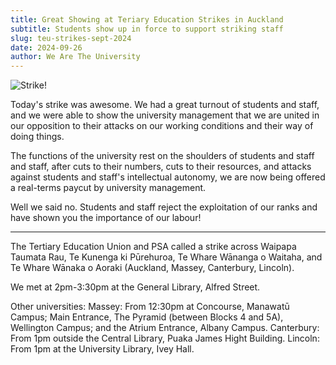 ```yaml
---
title: Great Showing at Teriary Education Strikes in Auckland
subtitle: Students show up in force to support striking staff
slug: teu-strikes-sept-2024
date: 2024-09-26
author: We Are The University
---
```


![Strike!](/media/strike.jpg)

Today's strike was awesome. We had a great turnout of students and staff, and we were able to show the university management that we are united in our opposition to their attacks on our working conditions and their way of doing things.

The functions of the university rest on the shoulders of students and staff and staff, after cuts to their numbers, cuts to their resources, and attacks against students and staff's intellectual autonomy, we are now being offered a real-terms paycut by university management.

Well we said no. Students and staff reject the exploitation of our ranks and have shown you the importance of our labour!

---

The Tertiary Education Union and PSA called a strike across Waipapa Taumata Rau, Te Kunenga ki Pūrehuroa, Te Whare Wānanga o Waitaha, and Te Whare Wānaka o Aoraki (Auckland, Massey, Canterbury, Lincoln).

We met at 2pm-3:30pm at the General Library, Alfred Street.

Other universities:
Massey: From 12:30pm at Concourse, Manawatū Campus; Main Entrance, The Pyramid (between Blocks 4 and 5A), Wellington Campus; and the Atrium Entrance, Albany Campus.
Canterbury: From 1pm outside the Central Library, Puaka James Hight Building.
Lincoln: From 1pm at the University Library, Ivey Hall.